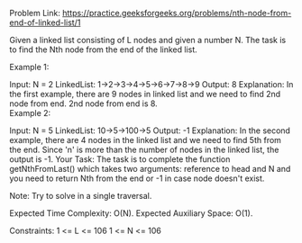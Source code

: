 Problem Link: https://practice.geeksforgeeks.org/problems/nth-node-from-end-of-linked-list/1

Given a linked list consisting of L nodes and given a number N. The task is to find the Nth node from the end of the linked list.

Example 1:

Input:
N = 2
LinkedList: 1->2->3->4->5->6->7->8->9
Output: 8
Explanation: In the first example, there
are 9 nodes in linked list and we need
to find 2nd node from end. 2nd node
from end is 8.  
Example 2:

Input:
N = 5
LinkedList: 10->5->100->5
Output: -1
Explanation: In the second example, there
are 4 nodes in the linked list and we
need to find 5th from the end. Since 'n'
is more than the number of nodes in the
linked list, the output is -1.
Your Task:
The task is to complete the function getNthFromLast() which takes two arguments: reference to head and N and you need to return Nth from the end or -1 in case node doesn't exist.

Note:
Try to solve in a single traversal.

Expected Time Complexity: O(N).
Expected Auxiliary Space: O(1).

Constraints:
1 <= L <= 106
1 <= N <= 106
